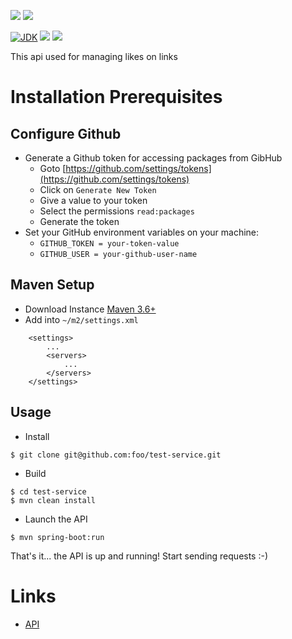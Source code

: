[![](https://github.com/foo/test-service/actions/workflows/master.yml/badge.svg)](https://github.com/foo/test-service/actions/workflows/master.yml)
[![](https://github.com/foo/test-service/actions/workflows/pull_request.yml/badge.svg)](https://github.com/foo/test-service/actions/workflows/pull_request.yml)

[![JDK](https://img.shields.io/badge/jdk-1.8-brightgreen.svg)](https://jdk.java.net/11/)
[![](https://img.shields.io/badge/maven-3.6-brightgreen.svg)](https://maven.apache.org/download.cgi)
![](https://img.shields.io/badge/language-kotlin-blue.svg)

This api used for managing likes on links

# Installation Prerequisites

## Configure Github
- Generate a Github token for accessing packages from GibHub
  - Goto [https://github.com/settings/tokens](https://github.com/settings/tokens)
  - Click on `Generate New Token`
  - Give a value to your token
  - Select the permissions `read:packages`
  - Generate the token
- Set your GitHub environment variables on your machine:
  - `GITHUB_TOKEN = your-token-value`
  - `GITHUB_USER = your-github-user-name`

## Maven Setup
- Download Instance [Maven 3.6+](https://maven.apache.org/download.cgi)
- Add into `~/m2/settings.xml`
```
    <settings>
        ...
        <servers>
            ...
        </servers>
    </settings>
```

## Usage
- Install
```
$ git clone git@github.com:foo/test-service.git
```

- Build
```
$ cd test-service
$ mvn clean install
```

- Launch the API
```
$ mvn spring-boot:run
```

That's it... the API is up and running! Start sending requests :-)

# Links
- [API](https://foo.github.io/test-service/api/)

